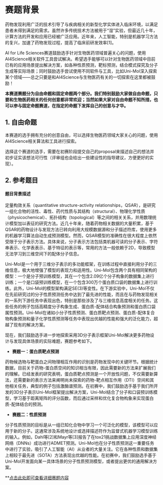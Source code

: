 # 赛题背景

药物发现利用广泛的技术引导了与疾病相关的新型化学实体进入临床环境，以满足患者未得到满足的需求。虽然许多传统技术方法被用于“湿”实验，但最近几十年，计算方法的开发和应用已经被广泛应用。近年来，人工智能，特别是机器学习方法的复兴，加速了药物发现过程，提高了临床前研发效率[1]。


AI for Life Sciences赛道鼓励选手针对生物医药领域普遍关心的问题，使用AI4Science相关软件工具尝试解决。希望选手能够可以针对生物医药领域中目前已有的应用场景提出解决方案，如各种性质预测，靶标预测，结合模式探究及分子生成等实际场景；同时鼓励选手尝试使用不同软件与工具，比如Uni-Mol深入探索某个领域——总之只要是和AI4Science与生物医药有关的一切探索在这里都被鼓励！


**本赛道赛题分为自由命题和固定命题两个部分。我们特别鼓励大家做自由命题，只要和生物医药相关的任何创意都非常欢迎；当然如果大家对自由命题不知所措，也可以参与固定命题赛道，在指定的命题下发挥自己的创意与才华。**

## 1. 自由命题

本赛道的选手拥有充分的创意自由，可以选择生物医药领域大家关心的问题，使用AI4Science相关算法和工具进行探索。


选择这个赛道的选手，需要在初赛阶段提交自己的proposal来描述自己的想法并初步证实该想法可行性（评审组也会给出一些建设性的指导建议，方便更好的实现）。

## 2. 参考题目

#### 题目背景描述


定量构效关系（quantitative structure-activity relationships，QSAR），是研究一组化合物的活性、毒性、药代性质与其结构（structural）、物理化学性质（physicochemical）、拓扑结构（topological）等之间的相关关系，并用数理统计模型加以表征的研究方法。近几十年来，随着药物相关数据的大量积累，基于QSAR的药物设计与发现方法已转向利用大规模数据源和分子描述符库，使用更多的机器学习算法自动生成预测模型。然而，QSAR模型的准确性在很大程度上依然受限于分子表示方法。具体来说，分子表示方法包括类机器可读的分子表示、字符串表示、化学表表示、基于特征的表示等，常用的方法一般依赖于2D，导致模型无法学习到三维空间下的配体分子信息。


Uni-Mol是一个用于三维分子表示的多功能框架，在训练过程中直接利用分子的三维信息，极大地增强了模型的表现力和适用性。Uni-Mol包含两个具有相同架构的模型：一个是分子预训练模型，其在一个包含2.09亿个分子构象的数据集上进行训练；一个是口袋预训练模型，在一个包含300万个蛋白质口袋的数据集上进行训练。此外，Uni-Mol的模型架构满足SE(3)等变性。在下游实验中，Uni-Mol不仅在先前研究过的分子性质预测任务中达到了最先进的性能，而且在与药物发现相关的一系列下游任务中表现出色，特别是那些涉及了与三维信息高度相关的任务。这些任务的例子包括高精度分子构象生成、蛋白质-配体结合构象预测和蛋白质口袋属性预测。Uni-Mol在诸如小分子性质预测、蛋白质靶点预测、蛋白质-配体复合物构象预测和量子化学性质预测等任务中表现出优越的性能和强大的泛化能力，超越了现有的解决方案。


现在，我们鼓励选手进一步地探索采用3D分子表示框架Uni-Mol解决更多药物设计与发现具体场景的实际难题，赛题参考如下。


- **赛题一：蛋白质靶点预测**


药物候选物与靶蛋白之间物理相互作用的识别是药物发现中的关键环节。根据统计数据，目前关于药物-蛋白质空间的知识相当有限，因此需要新的方法来扩展我们的理解。已经发表的研究表明，蛋白质靶点预测是一个开放性问题，不仅需要新算法，还需要新的表示方法来阐明尚未探索的药物-靶点相互作用（DTI）空间和其他相关任务，典型的例子包括激酶谱预测。在初赛中，我们鼓励选手基于我们所开发的3D分子表示Uni-Mol框架提出解决方案，Uni-Mol结合了分子和口袋预训练模型，学习基于距离矩阵的评分函数，而后通过采样和优化复合物构象来实现蛋白质-配体结合的预测。


- **赛题二：性质预测**


分子性质预测的目标是从一组已知化合物中学习一个可泛化的模型，该模型可以应用于新的分子。这通常涉及系统地设计或选择描述符作为监督式机器学习模型训练的输入。例如，Dahl等[2]和Mayr等[3]报告了在tox21挑战数据集上应用深度神经网络（DNNs）成功进行ADMET预测。Uni-Mol也在分子性质预测这一重要任务中进行了实验，吸引了人工智能（AI）从业者的大量关注。它在各种性质和数据集上相较于最先进（SOTA）方法表现出优越的性能。在初赛中，我们鼓励选手基于Uni-Mol开发面向某一具体场景的分子性质预测模型，或者提出更优的通用解决方案。


**[点击此处即可查看详细赛题内容](https://dptechnology.feishu.cn/docx/S08Hddzo7oxsjsx6chlc4BAinEf?from=from_copylink)


